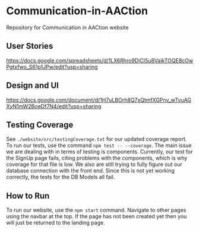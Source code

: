 # Communication-in-AACtion
Repository for Communication in AACtion website   
## User Stories
https://docs.google.com/spreadsheets/d/1LX6Rhro9DjCI5u8VajkTOQE8cOwPgtxfwo_S61p1JPw/edit?usp=sharing 
## Design and UI  
https://docs.google.com/document/d/1H7uLBOrh8Q7xQtmfXGPnv_wTvuAGXyN1mW2BoeDf7N4/edit?usp=sharing  
## Testing Coverage
See `./website/src/testingCoverage.txt` for our updated coverage report.
To run our tests, use the command `npm test -- --coverage`.
The main issue we are dealing with in terms of testing is <Link> components. Currently, our test for the SignUp page fails, citing problems with the <Link> components, which is why coverage for that file is low. We also are still trying to fully figure out our database connection with the front end. Since this is not yet working correctly, the tests for the DB Models all fail.

## How to Run
To run our website, use the `npm start` command. Navigate to other pages using the navbar at the top. If the page has not been created yet then you will just be returned to the landing page.
